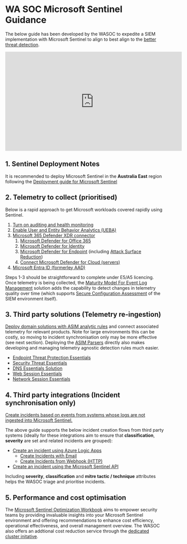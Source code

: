 # WA SOC Microsoft Sentinel Guidance

The below guide has been developed by the WASOC to expedite a SIEM implementation with Microsoft Sentinel to align to best align to the [better threat detection](https://soc.cyber.wa.gov.au//baselines/data-sources/#4-detection-checklist).

<iframe width="560" height="315" src="https://www.youtube-nocookie.com/embed/xu7UIRJ7tBw?si=HupWLNVC5TSjebn1" title="YouTube video player" frameborder="0" allow="accelerometer; autoplay; clipboard-write; encrypted-media; gyroscope; picture-in-picture; web-share" allowfullscreen></iframe>

## 1. Sentinel Deployment Notes

It is recommended to deploy Microsoft Sentinel in the **Australia East** region following the [Deployment guide for Microsoft Sentinel](https://learn.microsoft.com/en-us/azure/sentinel/deploy-overview)

## 2. Telemetry to collect (prioritised)

Below is a rapid approach to get Microsoft workloads covered rapidly using Sentinel.

1. [Turn on auditing and health monitoring](https://learn.microsoft.com/en-us/azure/sentinel/enable-monitoring)
1. [Enable User and Entity Behavior Analytics (UEBA)](https://learn.microsoft.com/en-us/azure/sentinel/enable-entity-behavior-analytics)
1. [Microsoft 365 Defender XDR connector](https://learn.microsoft.com/en-us/azure/sentinel/data-connectors/microsoft-365-defender)
    1. [Microsoft Defender for Office 365](https://learn.microsoft.com/en-us/microsoft-365/security/office-365-security/step-by-step-guides/step-by-step-guide-overview?view=o365-worldwide)
    1. [Microsoft Defender for Identity](https://learn.microsoft.com/en-us/defender-for-identity/quick-installation-guide)
    1. [Microsoft Defender for Endpoint](https://learn.microsoft.com/en-us/microsoft-365/security/defender-endpoint/mde-planning-guide?view=o365-worldwide) (including [Attack Surface Reduction](https://learn.microsoft.com/en-us/microsoft-365/security/defender-endpoint/overview-attack-surface-reduction?view=o365-worldwide))
    1. [Connect Microsoft Defender for Cloud (servers)](https://learn.microsoft.com/en-us/azure/sentinel/connect-defender-for-cloud)
1. [Microsoft Entra ID (formerley AAD)](https://learn.microsoft.com/en-us/azure/sentinel/connect-azure-active-directory)

Steps 1-3 should be straightforward to complete under E5/A5 licencing. Once telemetry is being collected, the [Maturity Model For Event Log Management](https://github.com/Azure/Azure-Sentinel/tree/master/Solutions/MaturityModelForEventLogManagementM2131#onboarding-prerequisites) solution adds the capability to detect changes in telemetry quality over time (which supports [Secure Configuration Assessment](../guidelines/secure-configuration.md) of the SIEM environment itself).

## 3. Third party solutions (Telemetry re-ingestion)

[Deploy domain solutions with ASIM analytic rules](https://learn.microsoft.com/en-us/azure/sentinel/sentinel-solutions-catalog#domain-solutions) and connect associated telemetry for relevant products. Note for large environments this can be costly, so moving to incident synchronisation only may be more effective (see next section). Deploying the [ASIM Parsers](https://github.com/Azure/Azure-Sentinel/tree/master/ASIM) directly also makes developing and managing telemetry agnostic detection rules much easier.

- [Endpoint Threat Protection Essentials](https://azuremarketplace.microsoft.com/en-GB/marketplace/apps/azuresentinel.azure-sentinel-solution-endpointthreat?tab=Overview)
- [Security Threat Essentials](https://azuremarketplace.microsoft.com/en-GB/marketplace/apps/azuresentinel.azure-sentinel-solution-securitythreatessentialsol?tab=Overview)
- [DNS Essentials Solution](https://azuremarketplace.microsoft.com/en-GB/marketplace/apps/azuresentinel.azure-sentinel-solution-dns-domain?tab=Overview)
- [Web Session Essentials](https://azuremarketplace.microsoft.com/en-gb/marketplace/apps/azuresentinel.azure-sentinel-solution-websession-domain?tab=Overview)
- [Network Session Essentials](https://azuremarketplace.microsoft.com/en-GB/marketplace/apps/azuresentinel.azure-sentinel-solution-networksession?tab=Overview)

## 4. Third party integrations (Incident synchronisation only)

[Create incidents based on events from systems whose logs are not ingested into Microsoft Sentinel.](https://learn.microsoft.com/en-us/azure/sentinel/create-incident-manually)

The above guide supports the below incident creation flows from third party systems (ideally for these integrations aim to ensure that **classification**, **severity** are set and related incidents are grouped):

- [Create an incident using Azure Logic Apps](https://learn.microsoft.com/en-us/azure/sentinel/create-incident-manually#create-an-incident-using-azure-logic-apps)
    - [Create Incidents with Email](https://github.com/Azure/Azure-Sentinel/tree/master/Playbooks/Create%20Incidents%20with%20Email)
    - [Create Incidents from Webhook (HTTP)](https://github.com/Azure/Azure-Sentinel/tree/master/Playbooks/Create%20Incidents%20From%20Http)
- [Create an incident using the Microsoft Sentinel API](https://learn.microsoft.com/en-us/azure/sentinel/create-incident-manually#create-an-incident-using-the-microsoft-sentinel-api)

Including **severity**, **classification** and **mitre tactic / technique** attributes helps the WASOC triage and prioritise incidents.

## 5. Performance and cost optimisation

The [Microsoft Sentinel Optimization Workbook](https://techcommunity.microsoft.com/t5/microsoft-sentinel-blog/introducing-microsoft-sentinel-optimization-workbook/ba-p/3901489) aims to empower security teams by providing invaluable insights into your Microsoft Sentinel environment and offering recommendations to enhance cost efficiency, operational effectiveness, and overall management overview. The WASOC also offers an addtional cost reduction service through the [dedicated cluster initative](https://soc.cyber.wa.gov.au//onboarding/#24-dedicated-cluster).
